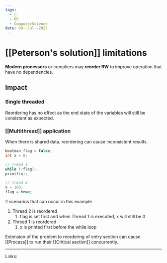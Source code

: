 ```yaml
---
tags:
  - 🌱
  - OS
  - ComputerScience 
date: 09--Jul--2022
---
```


# [[Peterson's solution]] limitations

**Modern processors** or compliers may **reorder RW** to improve operation that have no dependencies.

## Impact

### Single threaded

Reordering has no effect as the end state of the variables will still be consistent as expected.

### [[Multithread]] application

When there is shared data, reordering can cause inconsistent results.

```C
boolean flag = false;
int x = 0;

// Tread 1
while (!flag);
printf(x);

// Tread 2
x = 100;
flag = true;
```

2 scenarios that can occur in this example

1. Thread 2 is reordered
    1. flag is set first and when Thread 1 is executed, x will still be 0
2. Thread 1 is reordered
    1. x is printed first before the while loop

Extension of the problem to reordering of entry section can cause [[Process]] to run their [[Critical section]] concurrently.

---
Links: 